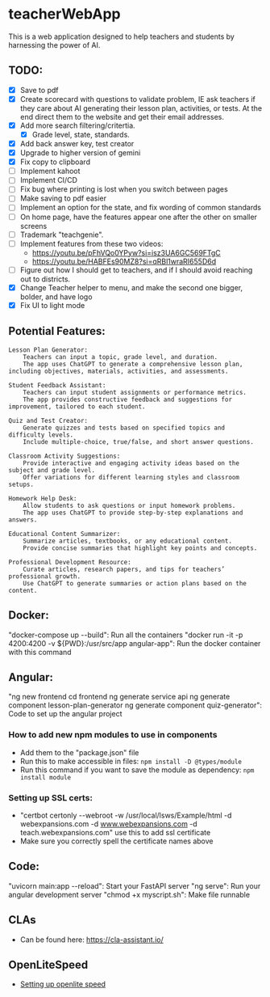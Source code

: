 # teacherWebApp

This is a web application designed to help teachers and students by harnessing the power of AI.

## TODO:

- [x] Save to pdf
- [x] Create scorecard with questions to validate problem, IE ask teachers if they care about AI generating their lesson plan, activities, or tests. At the end direct them to the website and get their email addresses.
- [x] Add more search filtering/critertia.
  - [x] Grade level, state, standards.
- [x] Add back answer key, test creator
- [x] Upgrade to higher version of gemini
- [x] Fix copy to clipboard
- [ ] Implement kahoot
- [ ] Implement CI/CD
- [ ] Fix bug where printing is lost when you switch between pages
- [ ] Make saving to pdf easier
- [ ] Implement an option for the state, and fix wording of common standards
- [ ] On home page, have the features appear one after the other on smaller screens
- [ ] Trademark "teachgenie".
- [ ] Implement features from these two videos:
  - https://youtu.be/pFhVQo0YPyw?si=isz3UA6GC569FTgC
  - https://youtu.be/HABFEs90MZ8?si=qRBl1wraRI655D6d
- [ ] Figure out how I should get to teachers, and if I should avoid reaching out to districts.
- [x] Change Teacher helper to menu, and make the second one bigger, bolder, and have logo
- [x] Fix UI to light mode

## Potential Features:

    Lesson Plan Generator:
        Teachers can input a topic, grade level, and duration.
        The app uses ChatGPT to generate a comprehensive lesson plan, including objectives, materials, activities, and assessments.

    Student Feedback Assistant:
        Teachers can input student assignments or performance metrics.
        The app provides constructive feedback and suggestions for improvement, tailored to each student.

    Quiz and Test Creator:
        Generate quizzes and tests based on specified topics and difficulty levels.
        Include multiple-choice, true/false, and short answer questions.

    Classroom Activity Suggestions:
        Provide interactive and engaging activity ideas based on the subject and grade level.
        Offer variations for different learning styles and classroom setups.

    Homework Help Desk:
        Allow students to ask questions or input homework problems.
        The app uses ChatGPT to provide step-by-step explanations and answers.

    Educational Content Summarizer:
        Summarize articles, textbooks, or any educational content.
        Provide concise summaries that highlight key points and concepts.

    Professional Development Resource:
        Curate articles, research papers, and tips for teachers’ professional growth.
        Use ChatGPT to generate summaries or action plans based on the content.

## Docker:

"docker-compose up --build": Run all the containers
"docker run -it -p 4200:4200 -v ${PWD}:/usr/src/app angular-app": Run the docker container with this command

## Angular:

"ng new frontend
cd frontend
ng generate service api
ng generate component lesson-plan-generator
ng generate component quiz-generator": Code to set up the angular project

### How to add new npm modules to use in components

- Add them to the "package.json" file
- Run this to make accessible in files: `npm install -D @types/module`
- Run this command if you want to save the module as dependency: `npm install module`

### Setting up SSL certs:

- "certbot certonly --webroot -w /usr/local/lsws/Example/html -d webexpansions.com -d www.webexpansions.com -d teach.webexpansions.com" use this to add ssl certificate
- Make sure you correctly spell the certificate names above

## Code:

"uvicorn main:app --reload": Start your FastAPI server
"ng serve": Run your angular development server
"chmod +x myscript.sh": Make file runnable

## CLAs

- Can be found here: https://cla-assistant.io/

## OpenLiteSpeed

- [Setting up openlite speed](https://docs.litespeedtech.com/cloud/images/nodejs-ali/#how-do-i-create-additional-virtual-hosts)
